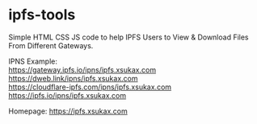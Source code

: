 # ipfs-tools
Simple HTML CSS JS code to help IPFS Users to View &amp; Download Files From Different Gateways.

IPNS Example:<br />
https://gateway.ipfs.io/ipns/ipfs.xsukax.com<br />
https://dweb.link/ipns/ipfs.xsukax.com<br />
https://cloudflare-ipfs.com/ipns/ipfs.xsukax.com<br />
https://ipfs.io/ipns/ipfs.xsukax.com

Homepage: https://ipfs.xsukax.com
